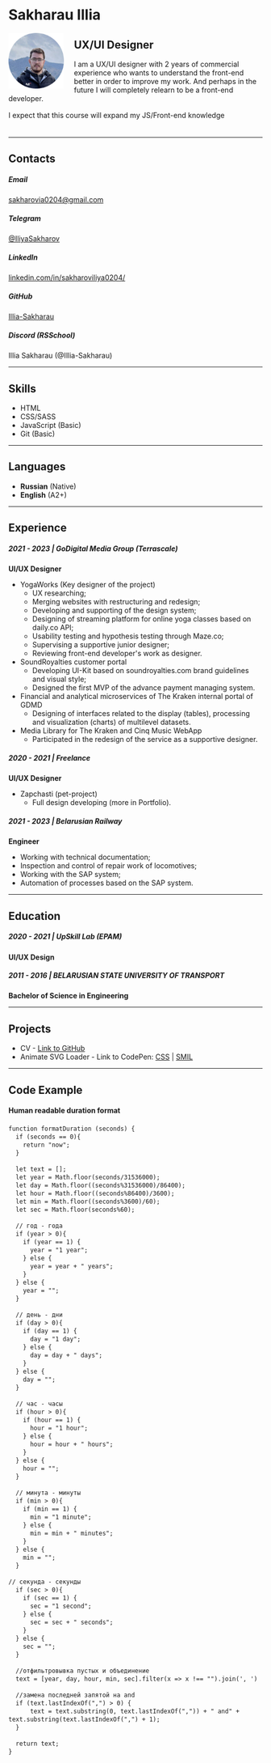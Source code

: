 
# Sakharau Illia
<img src="https://raw.githubusercontent.com/Illia-Sakharau/rsschool-cv/gh-pages/src/avatar.png"  width="110" style="float:left; z-index:9999; margin-right: 20px">

## UX/UI Designer


I am a UX/UI designer with 2 years of commercial experience who wants to understand the front-end better in order to improve my work. 
And perhaps in the future I will completely relearn to be a front-end developer.

I expect that this course will expand my  JS/Front-end knowledge 
ㅤㅤ
ㅤㅤ
ㅤㅤ

---

## Contacts

##### Email
[sakharovia0204@gmail.com](sakharovia0204@gmail.com "Email")
##### Telegram
[@IliyaSakharov](https://t.me/IliyaSakharov "Telegram")
##### LinkedIn
[linkedin.com/in/sakharoviliya0204/](https://www.linkedin.com/in/sakharoviliya0204/ "LinkedIn")
##### GitHub
[Illia-Sakharau](https://github.com/Illia-Sakharau "GitHub")
##### Discord (RSSchool)
Illia Sakharau (@Illia-Sakharau)

---

## Skills

* HTML
* CSS/SASS
* JavaScript (Basic)
* Git (Basic)

---

## Languages

* **Russian** (Native)
* **English** (A2+)

---

## Experience

##### 2021 - 2023   |   GoDigital Media Group (Terrascale)
**UI/UX Designer**
* YogaWorks (Key designer of the project)
    * UX researching;
    * Merging websites with restructuring and redesign;
    * Developing and supporting of the design system;
    * Designing of streaming platform for online yoga classes based on daily.co API;
    * Usability testing and hypothesis testing through Maze.co;
    * Supervising a supportive junior designer;
    * Reviewing front-end developer's work as designer.
* SoundRoyalties customer portal
    * Developing UI-Kit based on soundroyalties.com brand guidelines and visual style;
    * Designed the first MVP of the advance payment managing system.
* Financial and analytical microservices of The Kraken internal portal of GDMD
    * Designing of interfaces related to the display (tables), processing and visualization (charts) of multilevel datasets.
* Media Library for The Kraken and Cinq Music WebApp
    * Participated in the redesign of the service as a supportive designer.

##### 2020 - 2021   |   Freelance
**UI/UX Designer**
* Zapchasti (pet-project)
    * Full design developing (more in Portfolio).

##### 2021 - 2023   |   Belarusian Railway
**Engineer**
* Working with technical documentation;
* Inspection and control of repair work of locomotives;
* Working with the SAP system;
* Automation of processes based on the SAP system.


---

## Education

##### 2020 - 2021    |   UpSkill Lab (EPAM)
**UI/UX Design**

##### 2011 - 2016    |   BELARUSIAN STATE UNIVERSITY OF TRANSPORT
**Bachelor of Science in Engineering**

---

## Projects

* CV - [Link to GitHub](https://github.com/Illia-Sakharau/rsschool-cv/blob/38e2c4f5882ec0d1ef5fd971705809adebf7d425/cv.md "GitHub - CV - Illia Sakharau")
* Animate SVG Loader - Link to CodePen: [CSS](https://codepen.io/Sakharau/pen/jOxwgXR "Animate SVG by CSS") | [SMIL](https://codepen.io/Sakharau/pen/yLjbKER "Animate SVG by SMIL")


---

## Code Example

#### Human readable duration format

```
function formatDuration (seconds) {
  if (seconds == 0){
    return "now";
  }
  
  let text = [];
  let year = Math.floor(seconds/31536000);
  let day = Math.floor((seconds%31536000)/86400);
  let hour = Math.floor((seconds%86400)/3600);
  let min = Math.floor((seconds%3600)/60);
  let sec = Math.floor(seconds%60);
    
  // год - года  
  if (year > 0){
    if (year == 1) {
      year = "1 year";
    } else {
      year = year + " years";
    }
  } else {
    year = "";
  }
  
  // день - дни
  if (day > 0){
    if (day == 1) {
      day = "1 day";
    } else {
      day = day + " days";
    }
  } else {
    day = "";
  }
  
  // час - часы
  if (hour > 0){
    if (hour == 1) {
      hour = "1 hour";
    } else {
      hour = hour + " hours";
    }
  } else {
    hour = "";
  }
    
  // минута - минуты 
  if (min > 0){
    if (min == 1) {
      min = "1 minute";
    } else {
      min = min + " minutes";
    }
  } else {
    min = "";
  }
  
// секунда - секунды 
  if (sec > 0){
    if (sec == 1) {
      sec = "1 second";
    } else {
      sec = sec + " seconds";
    }
  } else {
    sec = "";
  }
  
  //отфильтровывка пустых и объединение
  text = [year, day, hour, min, sec].filter(x => x !== "").join(', ')
  
  //замена последней запятой на and
  if (text.lastIndexOf(",") > 0) {
      text = text.substring(0, text.lastIndexOf(",")) + " and" + text.substring(text.lastIndexOf(",") + 1);
  }
  
  return text;
}
``` 